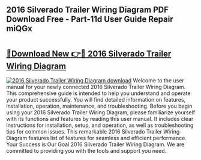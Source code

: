 ## 2016 Silverado Trailer Wiring Diagram PDF Download Free - Part-11d User Guide Repair miQGx

# <h2><a href="http://dficv4.blite.top/?on=2016+Silverado+Trailer+Wiring+Diagram">🔗Download New 👉🔴 2016 Silverado Trailer Wiring Diagram</a></h2>

[![2016 Silverado Trailer Wiring Diagram download](https://i.imgur.com/lujVjoI.png)](http://dficv4.blite.top/?on=2016+Silverado+Trailer+Wiring+Diagram)
Welcome to the user manual for your newly connected 2016 Silverado Trailer Wiring Diagram. This comprehensive guide is intended to help you understand and operate your product successfully. You will find detailed information on features, installation, operation, maintenance, and troubleshooting. Before you begin using your 2016 Silverado Trailer Wiring Diagram, please familiarize yourself with its functions and features by reading this user manual. It includes clear instructions for installation, setup, and operation, as well as troubleshooting tips for common issues. This remarkable 2016 Silverado Trailer Wiring Diagram features list of features for seamless and efficient performance. Your Success is Our Goal 2016 Silverado Trailer Wiring Diagram. We are committed to providing you with the tools and support you need.
